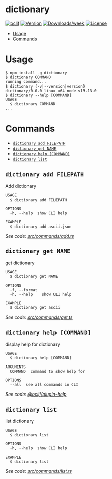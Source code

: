 dictionary
==========



[![oclif](https://img.shields.io/badge/cli-oclif-brightgreen.svg)](https://oclif.io)
[![Version](https://img.shields.io/npm/v/dictionary.svg)](https://npmjs.org/package/dictionary)
[![Downloads/week](https://img.shields.io/npm/dw/dictionary.svg)](https://npmjs.org/package/dictionary)
[![License](https://img.shields.io/npm/l/dictionary.svg)](https://github.com/omurakazuaki/dictionary/blob/master/package.json)

<!-- toc -->
* [Usage](#usage)
* [Commands](#commands)
<!-- tocstop -->
# Usage
<!-- usage -->
```sh-session
$ npm install -g dictionary
$ dictionary COMMAND
running command...
$ dictionary (-v|--version|version)
dictionary/0.0.0 linux-x64 node-v13.13.0
$ dictionary --help [COMMAND]
USAGE
  $ dictionary COMMAND
...
```
<!-- usagestop -->
# Commands
<!-- commands -->
* [`dictionary add FILEPATH`](#dictionary-add-filepath)
* [`dictionary get NAME`](#dictionary-get-name)
* [`dictionary help [COMMAND]`](#dictionary-help-command)
* [`dictionary list`](#dictionary-list)

## `dictionary add FILEPATH`

Add dictionary

```
USAGE
  $ dictionary add FILEPATH

OPTIONS
  -h, --help  show CLI help

EXAMPLE
  $ dictionary add ascii.json
```

_See code: [src/commands/add.ts](https://github.com/omurakazuaki/dictionary/blob/v0.0.0/src/commands/add.ts)_

## `dictionary get NAME`

get dictionary

```
USAGE
  $ dictionary get NAME

OPTIONS
  -f, --format
  -h, --help    show CLI help

EXAMPLE
  $ dictionary get ascii
```

_See code: [src/commands/get.ts](https://github.com/omurakazuaki/dictionary/blob/v0.0.0/src/commands/get.ts)_

## `dictionary help [COMMAND]`

display help for dictionary

```
USAGE
  $ dictionary help [COMMAND]

ARGUMENTS
  COMMAND  command to show help for

OPTIONS
  --all  see all commands in CLI
```

_See code: [@oclif/plugin-help](https://github.com/oclif/plugin-help/blob/v3.2.2/src/commands/help.ts)_

## `dictionary list`

list dictionary

```
USAGE
  $ dictionary list

OPTIONS
  -h, --help  show CLI help

EXAMPLE
  $ dictionary list
```

_See code: [src/commands/list.ts](https://github.com/omurakazuaki/dictionary/blob/v0.0.0/src/commands/list.ts)_
<!-- commandsstop -->
